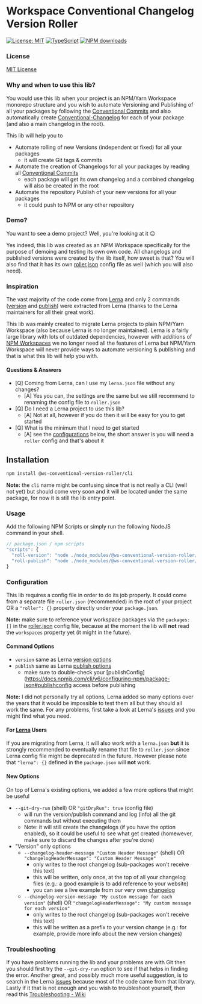 # Workspace Conventional Changelog Version Roller

[![License: MIT](https://img.shields.io/badge/License-MIT-yellow.svg)](https://opensource.org/licenses/MIT)
[![TypeScript](https://img.shields.io/badge/%3C%2F%3E-TypeScript-%230074c1.svg)](http://www.typescriptlang.org/)
[![NPM downloads](https://img.shields.io/npm/dy/@ws-conventional-version-roller/core.svg)](https://www.npmjs.com/package/@ws-conventional-version-roller/core)

### License
[MIT License](LICENSE)

### Why and when to use this lib?
You would use this lib when your project is an NPM/Yarn Workspace monorepo structure and you wish to automate Versioning and Publishing of all your packages by following the [Conventional Commits](https://www.conventionalcommits.org/) and also automatically create [Conventional-Changelog](https://github.com/conventional-changelog/conventional-changelog) for each of your package (and also a main changelog in the root).

This lib will help you to
- Automate rolling of new Versions (independent or fixed) for all your packages
  - it will create Git tags & commits
- Automate the creation of Changelogs for all your packages by reading all [Conventional Commits](https://www.conventionalcommits.org/)
  - each package will get its own changelog and a combined changelog will also be created in the root
- Automate the repository Publish of your new versions for all your packages
  - it could push to NPM or any other repository

### Demo?
You want to see a demo project? Well, you're looking at it 😉 

Yes indeed, this lib was created as an NPM Workspace specifically for the purpose of demoing and testing its own own code. All changelogs and published versions were created by the lib itself, how sweet is that? You will also find that it has its own [roller.json](https://github.com/ghiscoding/ws-conventional-version-roller/blob/main/roller.json) config file as well (which you will also need).

### Inspiration
The vast majority of the code come from [Lerna](https://github.com/lerna/lerna) and only 2 commands ([version](https://github.com/lerna/lerna/tree/main/commands/version#readme) and [publish](https://github.com/lerna/lerna/tree/main/commands/publish#readme)) were extracted from Lerna (thanks to the Lerna maintainers for all their great work). 

This lib was mainly created to migrate Lerna projects to plain NPM/Yarn Workspace (also because Lerna is no longer maintained). Lerna is a fairly large library with lots of outdated dependencies, however with additions of [NPM Workspaces](https://docs.npmjs.com/cli/v7/using-npm/workspaces) we no longer need all the features of Lerna but NPM/Yarn Workspace will never provide ways to automate versioning & publishing and that is what this lib will help you with.

#### Questions & Answers
- [Q] Coming from Lerna, can I use my `lerna.json` file without any changes?
   - [A] Yes you can, the settings are the same but we still recommend to renaming the config file to `roller.json`
- [Q] Do I need a Lerna project to use this lib?
   - [A] Not at all, however if you do then it will be easy for you to get started
- [Q] What is the minimum that I need to get started
   - [A] see the [configurations](/ghiscoding/ws-conventional-version-roller#configuration) below, the short answer is you will need a `roller` config and that's about it

## Installation
```bash
npm install @ws-conventional-version-roller/cli
```
**Note:** the `cli` name might be confusing since that is not really a CLI (well not yet) but should come very soon and it will be located under the same package, for now it is still the lib entry point.

### Usage
Add the following NPM Scripts or simply run the following NodeJS command in your shell.
```js
// package.json / npm scripts
"scripts": {
  "roll-version": "node ./node_modules/@ws-conventional-version-roller/cli/dist/index.js --roll-version",
  "roll-publish": "node ./node_modules/@ws-conventional-version-roller/cli/dist/index.js --roll-publish"
}
```

### Configuration
This lib requires a config file in order to do its job properly. It could come from a separate file `roller.json` (recommended) in the root of your project OR a `"roller": {}` property directly under your `package.json`. 

**Note:** make sure to reference your workspace packages via the `packages: []` in the [roller.json](https://github.com/ghiscoding/ws-conventional-version-roller/blob/main/roller.json) config file, because at the moment the lib will **not** read the `workspaces` property yet (it might in the future).

#### Command Options
- `version` same as Lerna [version options](https://github.com/lerna/lerna/tree/main/commands/version#readme)
- `publish` same as Lerna [publish options](https://github.com/lerna/lerna/tree/main/commands/publish#readme)
   - make sure to double-check your [publishConfig](https://docs.npmjs.com/cli/v6/configuring-npm/package-json#publishconfig access before publishing

**Note:** I did not personally try all options, Lerna added so many options over the years that it would be impossible to test them all but they should all work the same. For any problems, first take a look at Lerna's [issues](https://github.com/lerna/lerna/issues) and you might find what you need.

#### For [Lerna](https://github.com/lerna/lerna) Users
If you are migrating from Lerna, it will also work with a `lerna.json` **but** it is strongly recommended to eventually rename that file to `roller.json` since Lerna config file might be deprecated in the future. However please note that `"lerna": {}` defined in the `package.json` will **not** work.

#### New Options
On top of Lerna's existing options, we added a few more options that might be useful
- `--git-dry-run` (shell) OR `"gitDryRun": true` (config file)
  - will run the version/publish command and log (info) all the git commands but without executing them
  - Note: it will still create the changelogs (if you have the option enabled), so it could be useful to see what get created (homewever, make sure to discard the changes after you're done)
- "Version" only options
  - `--changelog-header-message "Custom Header Message"` (shell) OR `"changelogHeaderMessage": "Custom Header Message"`
    - only writes to the root changelog (sub-packages won't receive this text)
    - this will be written, only once, at the top of all your changelog files (e.g.: a good example is to add reference to your website)
    - you can see a live example from our very own [changelog](https://github.com/ghiscoding/ws-conventional-version-roller/blob/main/CHANGELOG.md)
  - `--changelog-version-message "My custom message for each version"` (shell) OR `"changelogHeaderMessage": "My custom message for each version"`
    - only writes to the root changelog (sub-packages won't receive this text)
    - this will be written as a prefix to your version change (e.g.: for example, provide more info about the new version changes)

### Troubleshooting
If you have problems running the lib and your problems are with Git then you should first try the `--git-dry-run` option to see if that helps in finding the error. Another great, and possibly much more useful suggestion, is to search in the Lerna [issues](https://github.com/lerna/lerna/issues) because most of the code came from that library. Lastly if it that is not enough and you wish to troubleshoot yourself, then read this [Troubleshooting - Wiki](https://github.com/ghiscoding/ws-conventional-version-roller/wiki/Troubleshooting)

